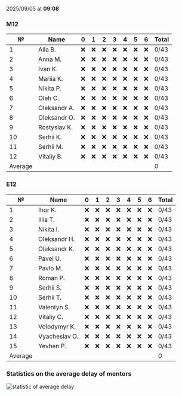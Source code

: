 2025/09/05 at **09:08**
### M12
|№|Name|0|1|2|3|4|5|6|Total|
|-----|-----|-----|-----|-----|-----|-----|-----|-----|-----|
|1|Alla B.|❌|❌|❌|❌|❌|❌|❌|0/43|
|2|Anna M.|❌|❌|❌|❌|❌|❌|❌|0/43|
|3|Ivan K.|❌|❌|❌|❌|❌|❌|❌|0/43|
|4|Mariia K.|❌|❌|❌|❌|❌|❌|❌|0/43|
|5|Nikita P.|❌|❌|❌|❌|❌|❌|❌|0/43|
|6|Oleh C.|❌|❌|❌|❌|❌|❌|❌|0/43|
|7|Oleksandr A.|❌|❌|❌|❌|❌|❌|❌|0/43|
|8|Oleksandr O.|❌|❌|❌|❌|❌|❌|❌|0/43|
|9|Rostyslav K.|❌|❌|❌|❌|❌|❌|❌|0/43|
|10|Serhii K.|❌|❌|❌|❌|❌|❌|❌|0/43|
|11|Serhii M.|❌|❌|❌|❌|❌|❌|❌|0/43|
|12|Vitaliy B.|❌|❌|❌|❌|❌|❌|❌|0/43|
|Average|||||||||0|
### E12
|№|Name|0|1|2|3|4|5|6|Total|
|-----|-----|-----|-----|-----|-----|-----|-----|-----|-----|
|1|Ihor K.|❌|❌|❌|❌|❌|❌|❌|0/43|
|2|Illia T.|❌|❌|❌|❌|❌|❌|❌|0/43|
|3|Nikita I.|❌|❌|❌|❌|❌|❌|❌|0/43|
|4|Oleksandr H.|❌|❌|❌|❌|❌|❌|❌|0/43|
|5|Oleksandr K.|❌|❌|❌|❌|❌|❌|❌|0/43|
|6|Pavel U.|❌|❌|❌|❌|❌|❌|❌|0/43|
|7|Pavlo M.|❌|❌|❌|❌|❌|❌|❌|0/43|
|8|Roman P.|❌|❌|❌|❌|❌|❌|❌|0/43|
|9|Serhii S.|❌|❌|❌|❌|❌|❌|❌|0/43|
|10|Serhii T.|❌|❌|❌|❌|❌|❌|❌|0/43|
|11|Valentyn S.|❌|❌|❌|❌|❌|❌|❌|0/43|
|12|Vitaliy C.|❌|❌|❌|❌|❌|❌|❌|0/43|
|13|Volodymyr K.|❌|❌|❌|❌|❌|❌|❌|0/43|
|14|Vyacheslav O.|❌|❌|❌|❌|❌|❌|❌|0/43|
|15|Yevhen P.|❌|❌|❌|❌|❌|❌|❌|0/43|
|Average|||||||||0|

### Statistics on the average delay of mentors
![statistic of average delay](https://docs.google.com/spreadsheets/d/e/2PACX-1vTRGxaJWiz7gJtvcjwtHPyyd5ju-BPGGEvp5XTIwGS92XWrY8xHYajrexYFqIVDSJIX7LGb8XaB6X3S/pubchart?oid=1439917493&format=image)
